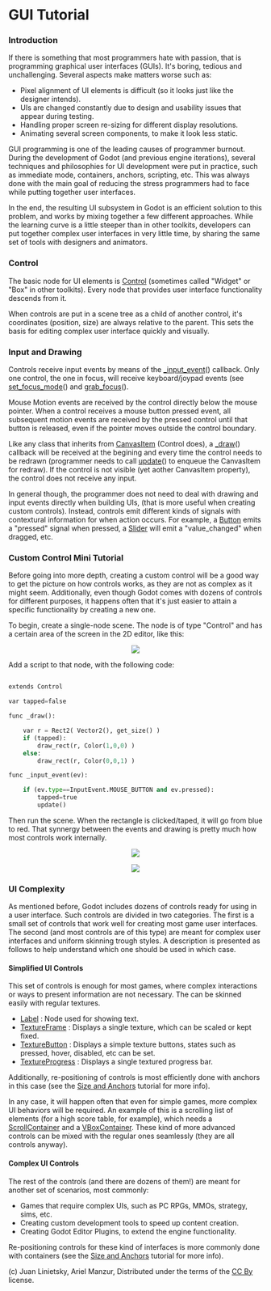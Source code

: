 # GUI Tutorial

### Introduction

If there is something that most programmers hate with passion, that is programming graphical user interfaces (GUIs). It's boring, tedious and unchallenging. Several aspects make matters worse such as:

*  Pixel alignment of UI elements is difficult (so it looks just like the designer intends).
*  UIs are changed constantly due to design and usability issues that appear during testing.
*  Handling proper screen re-sizing for different display resolutions.
*  Animating several screen components, to make it look less static.

GUI programming is one of the leading causes of programmer burnout. During the development of Godot (and previous engine iterations), several techniques and philosophies for UI development were put in practice, such as immediate mode, containers, anchors, scripting, etc. This was always done with the main goal of reducing the stress programmers had to face while putting together user interfaces.

In the end, the resulting UI subsystem in Godot is an efficient solution to this problem, and works by mixing together a few different approaches. While the learning curve is a little steeper than in other toolkits, developers can put together complex user interfaces in very little time, by sharing the same set of tools with designers and animators.

### Control

The basic node for UI elements is [Control](class_control) (sometimes called "Widget" or "Box" in other toolkits). Every node that provides user interface functionality descends from it.

When controls are put in a scene tree as a child of another control, it's coordinates (position, size) are always relative to the parent. This sets the basis for editing complex user interface quickly and visually.

### Input and Drawing

Controls receive input events by means of the [_input_event](class_control#_input_event)() callback. Only one control, the one in focus, will receive keyboard/joypad events (see [set_focus_mode](class_control#set_focus_mode)() and [grab_focus](class_control#grab_focus)().

Mouse Motion events are received by the control directly below the mouse pointer. When a control receives a mouse button pressed event, all subsequent motion events are received by the pressed control until that button is released, even if the pointer moves outside the control boundary.

Like any class that inherits from [CanvasItem](class_canvasitem) (Control does), a [_draw](class_canvasitem#draw)() callback will be received at the begining and every time the control needs to be redrawn (programmer needs to call [update](class_canvasitem#update)() to enqueue the CanvasItem for redraw). If the control is not visible (yet aother CanvasItem property), the control does not receive any input.

In general though, the programmer does not need to deal with drawing and input events directly when building UIs, (that is more useful when creating custom controls). Instead, controls emit different kinds of signals with contextural information for when action occurs. For example, a [Button](class_button) emits a "pressed" signal when pressed, a [Slider](class_slider) will emit a "value_changed" when dragged, etc.

### Custom Control Mini Tutorial

Before going into more depth, creating a custom control will be a good way to get the picture on how controls works, as they are not as complex as it might seem.
Additionally, even though Godot comes with dozens of controls for different purposes, it happens often that it's just easier to attain a specific functionality by creating a new one.

To begin, create a single-node scene. The node is of type "Control" and has a certain area of the screen in the 2D editor, like this:

<p align="center"><img src="images/singlecontrol.png"></p>

Add a script to that node, with the following code:

```python

extends Control

var tapped=false

func _draw():

	var r = Rect2( Vector2(), get_size() )
	if (tapped):
		draw_rect(r, Color(1,0,0) )
	else:
		draw_rect(r, Color(0,0,1) )

func _input_event(ev):

	if (ev.type==InputEvent.MOUSE_BUTTON and ev.pressed):
		tapped=true
		update()

```

Then run the scene. When the rectangle is clicked/taped, it will go from blue to red. That synnergy between the events and drawing is pretty much how most controls work internally. 

<p align="center"><img src="images/ctrl_normal.png"></p>
<p align="center"><img src="images/ctrl_tapped.png"></p>

### UI Complexity

As mentioned before, Godot includes dozens of controls ready for using in a user interface. Such controls are divided in two categories. The first is a small set of controls that work well for creating most game user interfaces. The second (and most controls are of this type) are meant for complex user interfaces and uniform skinning trough styles. A description is presented as follows to help understand which one should be used in which case.

#### Simplified UI Controls

This set of controls is enough for most games, where complex interactions or ways to present information are not necessary. The can be skinned easily with regular textures.

*  [Label](class_label) : Node used for showing text.
*  [TextureFrame](class_textureframe) : Displays a single texture, which can be scaled or kept fixed.
*  [TextureButton](class_texturebutton) : Displays a simple texture buttons, states such as pressed, hover, disabled, etc can be set.
*  [TextureProgress](class_textureprogress) : Displays a single textured progress bar.


Additionally, re-positioning of controls is most efficiently done with anchors in this case (see the [Size and Anchors](tutorial_gui_repositioning) tutorial for more info).

In any case, it will happen often that even for simple games, more complex UI behaviors will be required. An example of this is a scrolling list of elements (for a high score table, for example), which needs a [ScrollContainer](class_scrollcontainer) and a [VBoxContainer](class_vboxcontainer). These kind of more advanced controls can be mixed with the regular ones seamlessly (they are all controls anyway).

#### Complex UI Controls

The rest of the controls (and there are dozens of them!) are meant for another set of scenarios, most commonly:

*  Games that require complex UIs, such as PC RPGs, MMOs, strategy, sims, etc.
*  Creating custom development tools to speed up content creation.
*  Creating Godot Editor Plugins, to extend the engine functionality.

Re-positioning controls for these kind of interfaces is more commonly done with containers (see the [Size and Anchors](tutorial_gui_repositioning) tutorial for more info).


(c) Juan Linietsky, Ariel Manzur, Distributed under the terms of the [CC By](https://creativecommons.org/licenses/by/3.0/legalcode) license.
